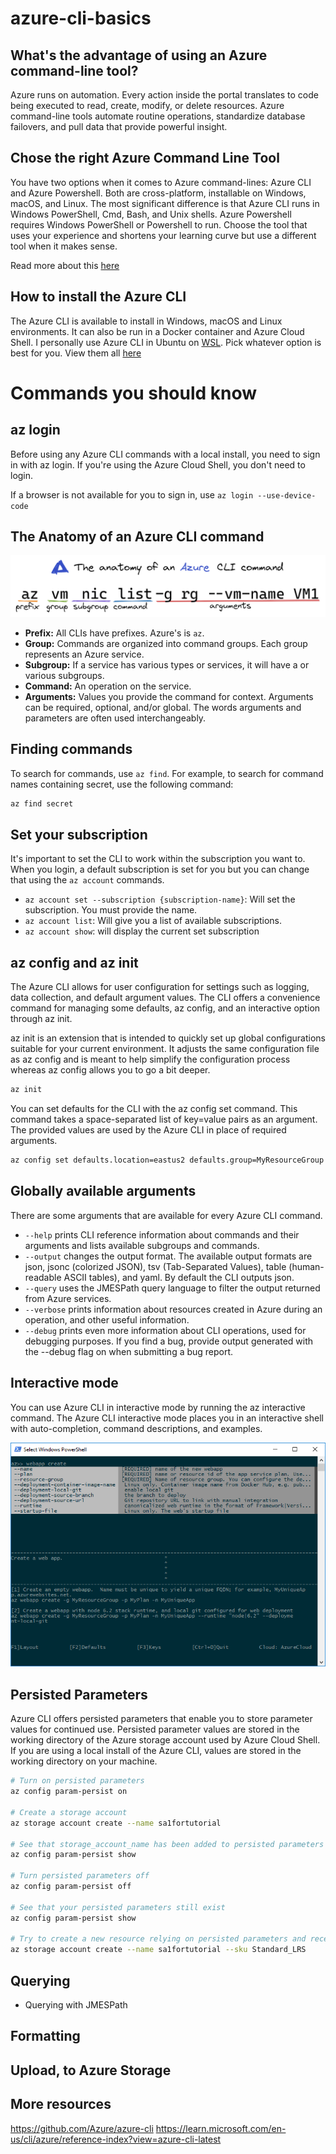 # azure-cli-basics

## What's the advantage of using an Azure command-line tool?

Azure runs on automation. Every action inside the portal translates to code being executed to read, create, modify, or delete resources. Azure command-line tools automate routine operations, standardize database failovers, and pull data that provide powerful insight. 

## Chose the right Azure Command Line Tool

 You have two options when it comes to Azure command-lines: Azure CLI and Azure Powershell. Both are cross-platform, installable on Windows, macOS, and Linux. The most significant difference is that Azure CLI runs in Windows PowerShell, Cmd, Bash, and Unix shells. Azure Powershell requires Windows PowerShell or Powershell to run. Choose the tool that uses your experience and shortens your learning curve but use a different tool when it makes sense. 

Read more about this [here](https://learn.microsoft.com/cli/azure/choose-the-right-azure-command-line-tool)

## How to install the Azure CLI

The Azure CLI is available to install in Windows, macOS and Linux environments. It can also be run in a Docker container and Azure Cloud Shell. I personally use Azure CLI in Ubuntu on [WSL](https://learn.microsoft.com/en-us/windows/wsl/install). Pick whatever option is best for you. View them all [here](https://learn.microsoft.com/cli/azure/install-azure-cli)

# Commands you should know

## az login

Before using any Azure CLI commands with a local install, you need to sign in with az login. If you're using the Azure Cloud Shell, you don't need to login.

If a browser is not available for you to sign in, use `az login --use-device-code`

## The Anatomy of an Azure CLI command

![command-diagram](command-diagram.png)

- **Prefix:** All CLIs have prefixes. Azure's is `az`.
- **Group:** Commands are organized into command groups. Each group represents an Azure service.
- **Subgroup:** If a service has various types or services, it will have a or various subgroups.
- **Command:** An operation on the service.
- **Arguments:** Values you provide the command for context. Arguments can be required, optional, and/or global. The words arguments and parameters are often used interchangeably.

## Finding commands

To search for commands, use `az find`. For example, to search for command names containing secret, use the following command:

```sh 
az find secret
```

## Set your subscription

It's important to set the CLI to work within the subscription you want to. When you login, a default subscription is set for you but you can change that using the `az account` commands.

- `az account set --subscription {subscription-name}`: Will set the subscription. You must provide the name.
- `az account list`: Will give you a list of available subscriptions.
- `az account show`: will display the current set subscription

## az config and az init

The Azure CLI allows for user configuration for settings such as logging, data collection, and default argument values. The CLI offers a convenience command for managing some defaults, az config, and an interactive option through az init.

az init is an extension that is intended to quickly set up global configurations suitable for your current environment. It adjusts the same configuration file as az config and is meant to help simplify the configuration process whereas az config allows you to go a bit deeper. 
```sh
az init
```

You can set defaults for the CLI with the az config set command. This command takes a space-separated list of key=value pairs as an argument. The provided values are used by the Azure CLI in place of required arguments.

```sh
az config set defaults.location=eastus2 defaults.group=MyResourceGroup
```

## Globally available arguments

There are some arguments that are available for every Azure CLI command.

- `--help` prints CLI reference information about commands and their arguments and lists available subgroups and commands.
- `--output` changes the output format. The available output formats are json, jsonc (colorized JSON), tsv (Tab-Separated Values), table (human-readable ASCII tables), and yaml. By default the CLI outputs json.
- `--query` uses the JMESPath query language to filter the output returned from Azure services. 
- `--verbose` prints information about resources created in Azure during an operation, and other useful information.
- `--debug` prints even more information about CLI operations, used for debugging purposes. If you find a bug, provide output generated with the --debug flag on when submitting a bug report.

## Interactive mode

You can use Azure CLI in interactive mode by running the az interactive command. The Azure CLI interactive mode places you in an interactive shell with auto-completion, command descriptions, and examples.

![me](interactive.png)

## Persisted Parameters

Azure CLI offers persisted parameters that enable you to store parameter values for continued use. Persisted parameter values are stored in the working directory of the Azure storage account used by Azure Cloud Shell. If you are using a local install of the Azure CLI, values are stored in the working directory on your machine.

```sh
# Turn on persisted parameters
az config param-persist on

# Create a storage account
az storage account create --name sa1fortutorial

# See that storage_account_name has been added to persisted parameters
az config param-persist show

# Turn persisted parameters off
az config param-persist off

# See that your persisted parameters still exist
az config param-persist show

# Try to create a new resource relying on persisted parameters and receive error "...the following arguments are required:..."
az storage account create --name sa1fortutorial --sku Standard_LRS
```

## Querying 

-	Querying with JMESPath

## Formatting

## Upload, to Azure Storage  

## More resources
https://github.com/Azure/azure-cli
https://learn.microsoft.com/en-us/cli/azure/reference-index?view=azure-cli-latest
